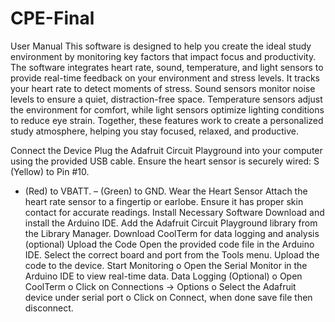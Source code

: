 # CPE-Final
User Manual 
This software is designed to help you create the ideal study environment by monitoring key factors that impact focus and productivity. The software integrates heart rate, sound, temperature, and light sensors to provide real-time feedback on your environment and stress levels. It tracks your heart rate to detect moments of stress. Sound sensors monitor noise levels to ensure a quiet, distraction-free space. Temperature sensors adjust the environment for comfort, while light sensors optimize lighting conditions to reduce eye strain. Together, these features work to create a personalized study atmosphere, helping you stay focused, relaxed, and productive.

Connect the Device
Plug the Adafruit Circuit Playground into your computer using the provided USB cable.
Ensure the heart sensor is securely wired:
S (Yellow) to Pin #10.
+ (Red) to VBATT.
– (Green) to GND.
Wear the Heart Sensor
Attach the heart rate sensor to a fingertip or earlobe.
Ensure it has proper skin contact for accurate readings.
Install Necessary Software
Download and install the Arduino IDE.
Add the Adafruit Circuit Playground library from the Library Manager.
Download CoolTerm for data logging and analysis (optional)
Upload the Code
Open the provided code file in the Arduino IDE.
Select the correct board and port from the Tools menu.
Upload the code to the device.
Start Monitoring
o   Open the Serial Monitor in the Arduino IDE to view real-time data.
Data Logging (Optional) 
o   Open CoolTerm
o   Click on Connections -> Options
o   Select the Adafruit device under serial port
o   Click on Connect, when done save file then disconnect.
